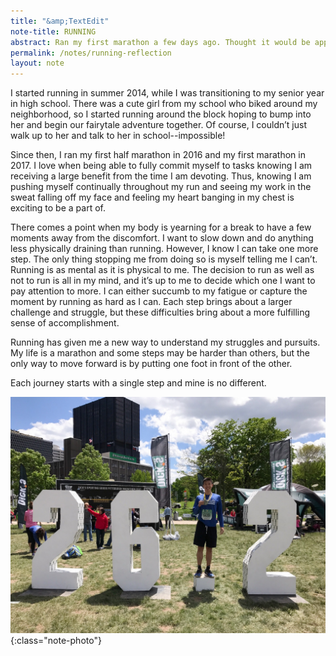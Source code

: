 ```yaml
---
title: "&amp;TextEdit"
note-title: RUNNING
abstract: Ran my first marathon a few days ago. Thought it would be appropriate to write about what running means to me.
permalink: /notes/running-reflection
layout: note
---
```


I started running in summer 2014, while I was transitioning to my senior year in high school. There was a cute girl from my school who biked around my neighborhood, so I started running around the block hoping to bump into her and begin our fairytale adventure together. Of course, I couldn’t just walk up to her and talk to her in school--impossible!

Since then, I ran my first half marathon in 2016 and my first marathon in 2017. I love when being able to fully commit myself to tasks knowing I am receiving a large benefit from the time I am devoting. Thus, knowing I am pushing myself continually throughout my run and seeing my work in the sweat falling off my face and feeling my heart banging in my chest is exciting to be a part of.

There comes a point when my body is yearning for a break to have a few moments away from the discomfort. I want to slow down and do anything less physically draining than running. However, I know I can take one more step. The only thing stopping me from doing so is myself telling me I can’t. Running is as mental as it is physical to me. The decision to run as well as not to run is all in my mind, and it’s up to me to decide which one I want to pay attention to more. I can either succumb to my fatigue or capture the moment by running as hard as I can. Each step brings about a larger challenge and struggle, but these difficulties bring about a more fulfilling sense of accomplishment.

Running has given me a new way to understand my struggles and pursuits. My life is a marathon and some steps may be harder than others, but the only way to move forward is by putting one foot in front of the other.

Each journey starts with a single step and mine is no different.

![Me @ Pittsburgh Marathon 2017](/assets/img/notes/marathon.jpg){:class="note-photo"}